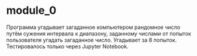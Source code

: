 # module_0
 
Программа угадывает загаданное компьютером рандомное число путём сужения интервала
к диапазону, заданному числами от попыток пользователя угадать загаданное число.
Угадывает за 8 попыток. Тестировалось только через Jupyter Notebook.
